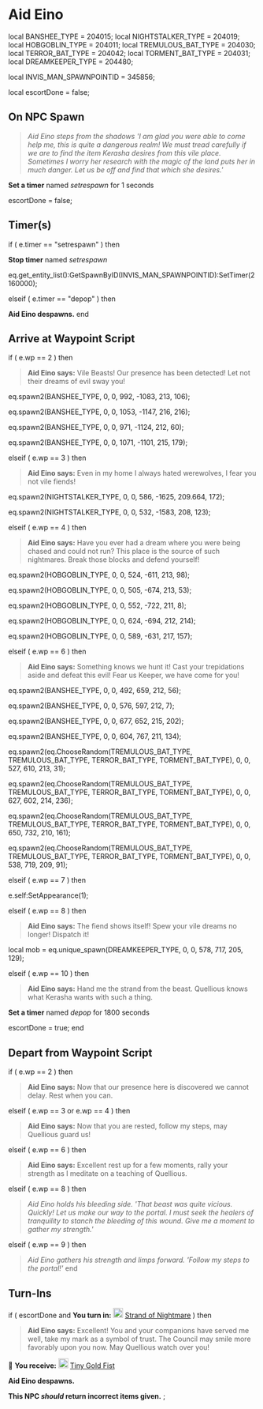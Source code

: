 # Aid Eino
local BANSHEE_TYPE = 204015; 
local NIGHTSTALKER_TYPE = 204019; 
local HOBGOBLIN_TYPE = 204011; 
local TREMULOUS_BAT_TYPE = 204030; 
local TERROR_BAT_TYPE = 204042; 
local TORMENT_BAT_TYPE = 204031; 
local DREAMKEEPER_TYPE = 204480; 

local INVIS_MAN_SPAWNPOINTID = 345856;

local escortDone = false;



## On NPC Spawn

>*Aid Eino steps from the shadows 'I am glad you were able to come help me, this is quite a dangerous realm!  We must tread carefully if we are to find the item Kerasha desires from this vile place.  Sometimes I worry her research with the magic of the land puts her in much danger.  Let us be off and find that which she desires.'*

**Set a timer** named *setrespawn* for 1 seconds

escortDone = false;


## Timer(s)

if ( e.timer == "setrespawn" ) then


**Stop timer** named *setrespawn*


eq.get_entity_list():GetSpawnByID(INVIS_MAN_SPAWNPOINTID):SetTimer(2160000);

elseif ( e.timer == "depop" ) then


**Aid Eino despawns.**
end



## Arrive at Waypoint Script



if ( e.wp == 2 ) then


>**Aid Eino says:** Vile Beasts!  Our presence has been detected!  Let not their dreams of evil sway you!


eq.spawn2(BANSHEE_TYPE, 0, 0, 992, -1083, 213, 106);


eq.spawn2(BANSHEE_TYPE, 0, 0, 1053, -1147, 216, 216);


eq.spawn2(BANSHEE_TYPE, 0, 0, 971, -1124, 212, 60);


eq.spawn2(BANSHEE_TYPE, 0, 0, 1071, -1101, 215, 179);




elseif ( e.wp == 3 ) then


>**Aid Eino says:** Even in my home I always hated werewolves, I fear you not vile fiends!


eq.spawn2(NIGHTSTALKER_TYPE, 0, 0, 586, -1625, 209.664, 172);


eq.spawn2(NIGHTSTALKER_TYPE, 0, 0, 532, -1583, 208, 123);



elseif ( e.wp == 4 ) then


>**Aid Eino says:** Have you ever had a dream where you were being chased and could not run?  This place is the source of such nightmares.  Break those blocks and defend yourself!


eq.spawn2(HOBGOBLIN_TYPE, 0, 0, 524, -611, 213, 98);


eq.spawn2(HOBGOBLIN_TYPE, 0, 0, 505, -674, 213, 53);


eq.spawn2(HOBGOBLIN_TYPE, 0, 0, 552, -722, 211, 8);


eq.spawn2(HOBGOBLIN_TYPE, 0, 0, 624, -694, 212, 214);


eq.spawn2(HOBGOBLIN_TYPE, 0, 0, 589, -631, 217, 157);



elseif ( e.wp == 6 ) then


>**Aid Eino says:** Something knows we hunt it!  Cast your trepidations aside and defeat this evil!  Fear us Keeper, we have come for you!


eq.spawn2(BANSHEE_TYPE, 0, 0, 492, 659, 212, 56);


eq.spawn2(BANSHEE_TYPE, 0, 0, 576, 597, 212, 7);


eq.spawn2(BANSHEE_TYPE, 0, 0, 677, 652, 215, 202);


eq.spawn2(BANSHEE_TYPE, 0, 0, 604, 767, 211, 134);


eq.spawn2(eq.ChooseRandom(TREMULOUS_BAT_TYPE, TREMULOUS_BAT_TYPE, TERROR_BAT_TYPE, TORMENT_BAT_TYPE), 0, 0, 527, 610, 213, 31);


eq.spawn2(eq.ChooseRandom(TREMULOUS_BAT_TYPE, TREMULOUS_BAT_TYPE, TERROR_BAT_TYPE, TORMENT_BAT_TYPE), 0, 0, 627, 602, 214, 236);


eq.spawn2(eq.ChooseRandom(TREMULOUS_BAT_TYPE, TREMULOUS_BAT_TYPE, TERROR_BAT_TYPE, TORMENT_BAT_TYPE), 0, 0, 650, 732, 210, 161);


eq.spawn2(eq.ChooseRandom(TREMULOUS_BAT_TYPE, TREMULOUS_BAT_TYPE, TERROR_BAT_TYPE, TORMENT_BAT_TYPE), 0, 0, 538, 719, 209, 91);




elseif ( e.wp == 7 ) then


e.self:SetAppearance(1); 


elseif ( e.wp == 8 ) then


>**Aid Eino says:** The fiend shows itself!  Spew your vile dreams no longer!  Dispatch it!


local mob = eq.unique_spawn(DREAMKEEPER_TYPE, 0, 0, 578, 717, 205, 129);



elseif ( e.wp == 10 ) then


>**Aid Eino says:** Hand me the strand from the beast.  Quellious knows what Kerasha wants with such a thing.


**Set a timer** named *depop* for 1800 seconds


escortDone = true;
end



## Depart from Waypoint Script

if ( e.wp == 2 ) then


>**Aid Eino says:** Now that our presence here is discovered we cannot delay. Rest when you can.

elseif ( e.wp == 3 or e.wp == 4 ) then


>**Aid Eino says:** Now that you are rested, follow my steps, may Quellious guard us!

elseif ( e.wp == 6 ) then


>**Aid Eino says:** Excellent rest up for a few moments, rally your strength as I meditate on a teaching of Quellious.

elseif ( e.wp == 8 ) then


>*Aid Eino holds his bleeding side. 'That beast was quite vicious. Quickly! Let us make our way to the portal. I must seek the healers of tranquility to stanch the bleeding of this wound.  Give me a moment to gather my strength.'*

elseif ( e.wp == 9 ) then


>*Aid Eino gathers his strength and limps forward. 'Follow my steps to the portal!'*
end



## Turn-Ins





if ( escortDone and  **You turn in:** <img style="background:url(/static/icons/blank_slot.gif);width:20px;height:20px;" src="/static/icons/item_853.png" alt="" /> <a
                                href="/item/16261" data-url="16261" class="tooltip-link link">Strand of Nightmare</a> ) then 


>**Aid Eino says:** Excellent!  You and your companions have served me well, take my mark as a symbol of trust.  The Council may smile more favorably upon you now.  May Quellious watch over you!


 &#127873; **You receive:**  <img style="background:url(/static/icons/blank_slot.gif);width:20px;height:20px;" src="/static/icons/item_971.png" alt="" /> <a
                                href="/item/16260" data-url="16260" class="tooltip-link link">Tiny Gold Fist</a> 

 


**Aid Eino despawns.**


**This NPC *should* return incorrect items given.**
;